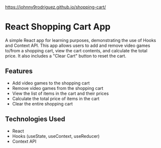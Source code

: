 https://johnny9rodriguez.github.io/shopping-cart/

# React Shopping Cart App

A simple React app for learning purposes, demonstrating the use of Hooks and Context API. This app allows users to add and remove video games to/from a shopping cart, view the cart contents, and calculate the total price. It also includes a "Clear Cart" button to reset the cart.

## Features

- Add video games to the shopping cart
- Remove video games from the shopping cart
- View the list of items in the cart and their prices
- Calculate the total price of items in the cart
- Clear the entire shopping cart

## Technologies Used

- React
- Hooks (useState, useContext, useReducer)
- Context API